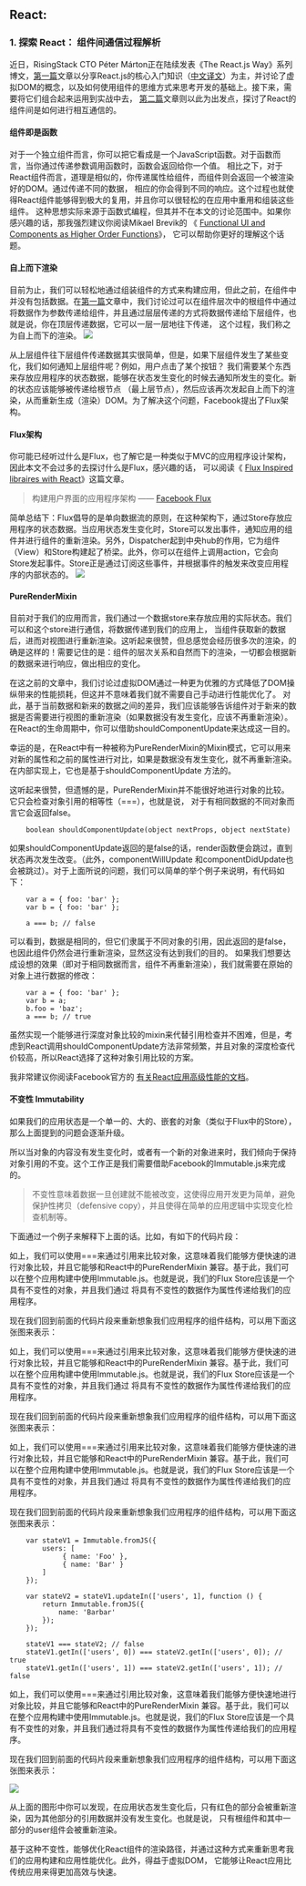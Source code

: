 ## React:

### 1. 探索 React： 组件间通信过程解析

近日，RisingStack CTO Péter Márton正在陆续发表《The React.js Way》系列博文，[第一篇](https://blog.risingstack.com/the-react-way-getting-started-tutorial/)文章以分享React.js的核心入门知识（[中文译文](http://wwsun.me/posts/react-getting-started.html)）为主，并讨论了虚拟DOM的概念，以及如何使用组件的思维方式来思考开发的基础上。接下来，需要将它们组合起来运用到实战中去， [第二篇](https://blog.risingstack.com/the-react-js-way-flux-architecture-with-immutable-js/)文章则以此为出发点，探讨了React的组件间是如何进行相互通信的。
#### 组件即是函数

对于一个独立组件而言，你可以把它看成是一个JavaScript函数。对于函数而言，当你通过传递参数调用函数时，函数会返回给你一个值。 相比之下，对于React组件而言，道理是相似的，你传递属性给组件，而组件则会返回一个被渲染好的DOM。通过传递不同的数据， 相应的你会得到不同的响应。这个过程也就使得React组件能够得到极大的复用，并且你可以很轻松的在应用中重用和组装这些组件。 这种思想实际来源于函数式编程，但其并不在本文的讨论范围中。如果你感兴趣的话，那我强烈建议你阅读Mikael Brevik的 《 [Functional UI and Components as Higher Order Functions](http://wwsun.me/posts/react-getting-started.html)》， 它可以帮助你更好的理解这个话题。
#### 自上而下渲染

目前为止，我们可以轻松地通过组装组件的方式来构建应用，但此之前，在组件中并没有包括数据。在[第一篇](http://wwsun.me/posts/react-getting-started.html)文章中，我们讨论过可以在组件层次中的根组件中通过将数据作为参数传递给组件，并且通过层层传递的方式将数据传递给下层组件，也就是说，你在顶层传递数据，它可以一层一层地往下传递， 这个过程，我们称之为自上而下的渲染。
    ![](./images/react_01.jpg)

从上层组件往下层组件传递数据其实很简单，但是，如果下层组件发生了某些变化，我们如何通知上层组件呢？例如，用户点击了某个按钮？ 我们需要某个东西来存放应用程序的状态数据，能够在状态发生变化的时候去通知所发生的变化。新的状态应该能够被传递给根节点 （最上层节点），然后应该再次发起自上而下的渲染，从而重新生成（渲染）DOM。为了解决这个问题，Facebook提出了Flux架构。
#### Flux架构

你可能已经听过什么是Flux，也了解它是一种类似于MVC的应用程序设计架构，因此本文不会过多的去探讨什么是Flux，感兴趣的话， 可以阅读《 [Flux Inspired libraires with React](http://blog.risingstack.com/flux-inspired-libraries-with-react/)》这篇文章。

> 构建用户界面的应用程序架构 —— [Facebook Flux](https://facebook.github.io/flux/)

简单总结下：Flux倡导的是单向数据流的原则，在这种架构下，通过Store存放应用程序的状态数据。当应用状态发生变化时，Store可以发出事件，通知应用的组件并进行组件的重新渲染。另外，Dispatcher起到中央hub的作用，它为组件（View）和Store构建起了桥梁。此外，你可以在组件上调用action，它会向Store发起事件。Store正是通过订阅这些事件，并根据事件的触发来改变应用程序的内部状态的。
    ![](./images/react_02.jpg)

#### PureRenderMixin

目前对于我们的应用而言，我们通过一个数据store来存放应用的实际状态。我们可以和这个store进行通信，将数据传递到我们的应用上， 当组件获取新的数据后，进而对视图进行重新渲染。这听起来很赞，但总感觉会经历很多次的渲染，的确是这样的！需要记住的是：组件的层次关系和自然而下的渲染，一切都会根据新的数据来进行响应，做出相应的变化。

在这之前的文章中，我们讨论过虚拟DOM通过一种更为优雅的方式降低了DOM操纵带来的性能损耗，但这并不意味着我们就不需要自己手动进行性能优化了。 对此，基于当前数据和新来的数据之间的差异，我们应该能够告诉组件对于新来的数据是否需要进行视图的重新渲染（如果数据没有发生变化，应该不再重新渲染）。在React的生命周期中，你可以借助shouldComponentUpdate来达成这一目的。

幸运的是，在React中有一种被称为PureRenderMixin的Mixin模式，它可以用来对新的属性和之前的属性进行对比，如果是数据没有发生变化，就不再重新渲染。在内部实现上，它也是基于shouldComponentUpdate 方法的。

这听起来很赞，但遗憾的是，PureRenderMixin并不能很好地进行对象的比较。它只会检查对象引用的相等性（===），也就是说， 对于有相同数据的不同对象而言它会返回false。
        
        boolean shouldComponentUpdate(object nextProps, object nextState)
    
如果shouldComponentUpdate返回的是false的话，render函数便会跳过，直到状态再次发生改变。（此外，componentWillUpdate 和componentDidUpdate也会被跳过）。对于上面所说的问题，我们可以简单的举个例子来说明，有代码如下：

        var a = { foo: 'bar' };  
        var b = { foo: 'bar' };

        a === b; // false  
可以看到，数据是相同的，但它们隶属于不同对象的引用，因此返回的是false，也因此组件仍然会进行重新渲染，显然这没有达到我们的目的。 如果我们想要达成设想的效果（即对于相同数据而言，组件不再重新渲染），我们就需要在原始的对象上进行数据的修改：

        var a = { foo: 'bar' };  
        var b = a;  
        b.foo = 'baz';  
        a === b; // true  
        
虽然实现一个能够进行深度对象比较的mixin来代替引用检查并不困难，但是，考虑到React调用shouldComponentUpdate方法非常频繁，并且对象的深度检查代价较高，所以React选择了这种对象引用比较的方案。

我非常建议你阅读Facebook官方的 [有关React应用高级性能的文档](https://facebook.github.io/react/docs/advanced-performance.html)。
#### 不变性 Immutability

如果我们的应用状态是一个单一的、大的、嵌套的对象（类似于Flux中的Store），那么上面提到的问题会逐渐升级。

所以当对象的内容没有发生变化时，或者有一个新的对象进来时，我们倾向于保持对象引用的不变。这个工作正是我们需要借助Facebook的Immutable.js来完成的。

> 不变性意味着数据一旦创建就不能被改变，这使得应用开发更为简单，避免保护性拷贝（defensive copy），并且使得在简单的应用逻辑中实现变化检查机制等。

下面通过一个例子来解释下上面的话。比如，有如下的代码片段：

如上，我们可以使用===来通过引用来比较对象，这意味着我们能够方便快速的进行对象比较，并且它能够和React中的PureRenderMixin 兼容。基于此，我们可以在整个应用构建中使用Immutable.js。也就是说，我们的Flux Store应该是一个具有不变性的对象，并且我们通过 将具有不变性的数据作为属性传递给我们的应用程序。

现在我们回到前面的代码片段来重新想象我们应用程序的组件结构，可以用下面这张图来表示：

如上，我们可以使用===来通过引用来比较对象，这意味着我们能够方便快速的进行对象比较，并且它能够和React中的PureRenderMixin 兼容。基于此，我们可以在整个应用构建中使用Immutable.js。也就是说，我们的Flux Store应该是一个具有不变性的对象，并且我们通过 将具有不变性的数据作为属性传递给我们的应用程序。

现在我们回到前面的代码片段来重新想象我们应用程序的组件结构，可以用下面这张图来表示：

如上，我们可以使用===来通过引用来比较对象，这意味着我们能够方便快速的进行对象比较，并且它能够和React中的PureRenderMixin 兼容。基于此，我们可以在整个应用构建中使用Immutable.js。也就是说，我们的Flux Store应该是一个具有不变性的对象，并且我们通过 将具有不变性的数据作为属性传递给我们的应用程序。

现在我们回到前面的代码片段来重新想象我们应用程序的组件结构，可以用下面这张图来表示：

        var stateV1 = Immutable.fromJS({  
            users: [
                 { name: 'Foo' },
                 { name: 'Bar' }
            ]
        });

        var stateV2 = stateV1.updateIn(['users', 1], function () {  
            return Immutable.fromJS({
                name: 'Barbar'
            });
        });

        stateV1 === stateV2; // false  
        stateV1.getIn(['users', 0]) === stateV2.getIn(['users', 0]); // true  
        stateV1.getIn(['users', 1]) === stateV2.getIn(['users', 1]); // false  
如上，我们可以使用===来通过引用比较对象，这意味着我们能够方便快速地进行对象比较，并且它能够和React中的PureRenderMixin 兼容。基于此，我们可以在整个应用构建中使用Immutable.js。也就是说，我们的Flux Store应该是一个具有不变性的对象，并且我们通过将具有不变性的数据作为属性传递给我们的应用程序。

现在我们回到前面的代码片段来重新想象我们应用程序的组件结构，可以用下面这张图来表示：

![](./images/react_03.jpg)

从上面的图形中你可以发现，在应用状态发生变化后，只有红色的部分会被重新渲染，因为其他部分的引用数据并没有发生变化。也就是说， 只有根组件和其中一部分的user组件会被重新渲染。

基于这种不变性，能够优化React组件的渲染路径，并通过这种方式来重新思考我们的应用构建和应用性能优化。此外，得益于虚拟DOM， 它能够让React应用比传统应用来得更加高效与快速。